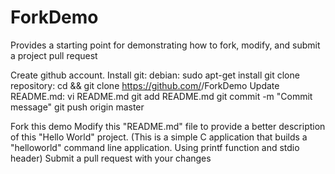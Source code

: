 # ForkDemo
Provides a starting point for demonstrating how to fork, modify, and submit a project pull request

Create github account.
Install git:
	debian: sudo apt-get install git
clone repository:
	cd && git clone https://github.com/<Your login name>/ForkDemo
Update README.md:
	vi README.md
git add README.md
git commit -m "Commit message"
git push origin master

Fork this demo
Modify this "README.md" file to provide a better description of this "Hello World" project. (This is a simple C application that builds a "helloworld" command line application. Using printf function and stdio header)
Submit a pull request with your changes
